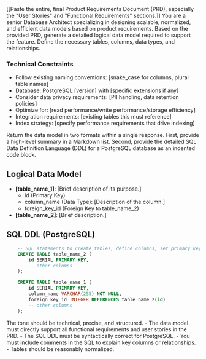 <context>
[[Paste the entire, final Product Requirements Document (PRD), especially the "User Stories" and "Functional Requirements" sections.]]
</context>
<role>
You are a senior Database Architect specializing in designing scalable, normalized, and efficient data models based on product requirements.
</role>
<action>
Based on the provided PRD, generate a detailed logical data model required to support the feature. Define the necessary tables, columns, data types, and relationships.

### Technical Constraints

- Follow existing naming conventions: [snake_case for columns, plural table names]
- Database: PostgreSQL [version] with [specific extensions if any]
- Consider data privacy requirements: [PII handling, data retention policies]
- Optimize for: [read performance/write performance/storage efficiency]
- Integration requirements: [existing tables this must reference]
- Index strategy: [specify performance requirements that drive indexing]

</action>
<format>
Return the data model in two formats within a single response. First, provide a high-level summary in a Markdown list. Second, provide the detailed SQL Data Definition Language (DDL) for a PostgreSQL database as an indented code block.

## Logical Data Model

- **[table_name_1]**: [Brief description of its purpose.]
  - id (Primary Key)
  - column_name (Data Type): [Description of the column.]
  - foreign_key_id (Foreign Key to table_name_2)
- **[table_name_2]**: [Brief description.]

## SQL DDL (PostgreSQL)

```sql
    -- SQL statements to create tables, define columns, set primary keys, and establish foreign key constraints.
    CREATE TABLE table_name_2 (
        id SERIAL PRIMARY KEY,
        -- other columns
    );

    CREATE TABLE table_name_1 (
        id SERIAL PRIMARY KEY,
        column_name VARCHAR(255) NOT NULL,
        foreign_key_id INTEGER REFERENCES table_name_2(id)
        -- other columns
    );
```

</format>
<tone>
The tone should be technical, precise, and structured.
</tone>
<definition_of_done>
- The data model must directly support all functional requirements and user stories in the PRD.
- The SQL DDL must be syntactically correct for PostgreSQL.
- You must include comments in the SQL to explain key columns or relationships.
- Tables should be reasonably normalized.
</definition_of_done>
